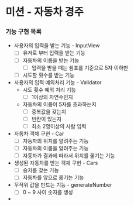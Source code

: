 # 미션 - 자동차 경주

### 기능 구현 목록

- 사용자의 입력을 받는 기능 - InputView
  - [ ] 유저로 부터 입력을 받는 기능
  - [ ] 자동차의 이름을 받는 기능
    - [ ] 입력을 받을 때는 쉼표를 기준으로 5자 이하만
  - [ ] 시도할 횟수를 받는 기능

- 사용자의 입력 예외처리 기능 - Validator
  - 시도 횟수 예외 처리 기능
    - [ ] 1이상의 자연수인지
  - 자동차의 이름이 5자를 초과하는지
    - [ ] 중복값을 갖는지
    - [ ] 빈칸이 있는지
    - [ ] 최소 2명이상의 사람 입력

- 자동차 객체 구현 - Car
  - [ ] 자동차의 위치를 알려주는 기능
  - [ ] 자동차의 이름을 알려주는 기능
  - [ ] 자동차가 결과에 따라서 위치를 옮기는 기능

- 생성된 자동차를 받는 객체 구현 - Cars
  - [ ] 승자를 찾는 기능
  - [ ] 자동차를 앞으로 옮기는 기능

- 무작위 값을 만드는 기능 - generateNumber
  - [ ] 0 ~ 9 사이 숫자를 생성

- 